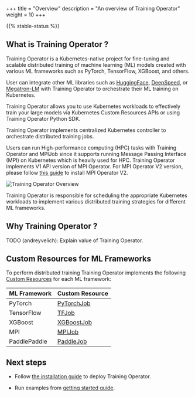 +++
title = "Overview"
description = "An overview of Training Operator"
weight = 10
+++

{{% stable-status %}}

## What is Training Operator ?

Training Operator is a Kubernetes-native project for fine-tuning and scalable
distributed training of machine learning (ML) models created with various ML frameworks such as
PyTorch, TensorFlow, XGBoost, and others.

User can integrate other ML libraries such as [HuggingFace](https://huggingface.co),
[DeepSpeed](https://github.com/microsoft/DeepSpeed), or [Megatron-LM](https://github.com/NVIDIA/Megatron-LM)
with Training Operator to orchestrate their ML training on Kubernetes.

Training Operator allows you to use Kubernetes workloads to effectively train your large models
via Kubernetes Custom Resources APIs or using Training Operator Python SDK.

Training Operator implements centralized Kubernetes controller to orchestrate distributed training jobs.

Users can run High-performance computing (HPC) tasks with Training Operator and MPIJob since it
supports running Message Passing Interface (MPI) on Kubernetes which is heavily used for HPC.
Training Operator implements V1 API version of MPI Operator. For MPI Operator V2 version,
please follow [this guide](/docs/components/training/user-guides/mpi/) to install MPI Operator V2.

<img src="/docs/components/training/images/training-operator-overview.drawio.png"
  alt="Training Operator Overview"
  class="mt-3 mb-3">

Training Operator is responsible for scheduling the appropriate Kubernetes workloads to implement
various distributed training strategies for different ML frameworks.

## Why Training Operator ?

TODO (andreyvelich): Explain value of Training Operator.

## Custom Resources for ML Frameworks

To perform distributed training Training Operator implements the following
[Custom Resources](https://kubernetes.io/docs/concepts/extend-kubernetes/api-extension/custom-resources/)
for each ML framework:

| ML Framework | Custom Resource                                                  |
| ------------ | ---------------------------------------------------------------- |
| PyTorch      | [PyTorchJob](/docs/components/training/user-guides/pytorch/)     |
| TensorFlow   | [TFJob](/docs/components/training/user-guides/tensorflow/)       |
| XGBoost      | [XGBoostJob](/docs/components/training/user-guides/xgboost/)     |
| MPI          | [MPIJob](/docs/components/training/user-guides/mpi/)             |
| PaddlePaddle | [PaddleJob](/docs/components/training/user-guides/paddlepaddle/) |

## Next steps

- Follow [the installation guide](/docs/components/training/installation/) to deploy Training Operator.

- Run examples from [getting started guide](/docs/components/training/getting-started/).
